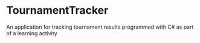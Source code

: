 # TournamentTracker
An application for tracking tournament results programmed with C# as part of a learning activity

